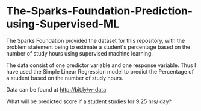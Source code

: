 # The-Sparks-Foundation-Prediction-using-Supervised-ML
The Sparks Foundation provided the dataset for this repository, with the problem statement being to estimate a student's percentage based on the number of study hours using supervised machine learning. 

The data consist of one predictor variable and one response variable. Thus I have used the Simple Linear Regression model to predict the Percentage of a student based on the number of study hours.

Data can be found at http://bit.ly/w-data

What will be predicted score if a student studies for 9.25 hrs/ day?
